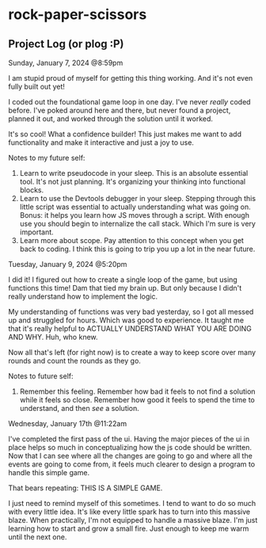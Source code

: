 # rock-paper-scissors

## Project Log (or plog :P)

Sunday, January 7, 2024 @8:59pm

I am stupid proud of myself for getting this thing working. And it's not even fully built out yet!

I coded out the foundational game loop in one day. I've never *really* coded before. I've poked around here and there, but never found a project, planned it out, and worked through the solution until it worked.

It's so cool! What a confidence builder! This just makes me want to add functionality and make it interactive and just a joy to use.

Notes to my future self:
1. Learn to write pseudocode in your sleep. This is an absolute essential tool. It's not just planning. It's organizing your thinking into functional blocks. 
2. Learn to use the Devtools debugger in your sleep. Stepping through this little script was essential to actually understanding what was going on.
    Bonus: it helps you learn how JS moves through a script. With enough use you should begin to internalize the call stack. Which I'm sure is very important.
3. Learn more about scope. Pay attention to this concept when you get back to coding. I think this is going to trip you up a lot in the near future.

Tuesday, January 9, 2024 @5:20pm

I did it! I figured out how to create a single loop of the game, but using functions this time! Dam that tied my brain up. But only because I didn't really understand how to implement the logic.

My understanding of functions was very bad yesterday, so I got all messed up and struggled for hours. Which was good to experience. It taught me that it's really helpful to ACTUALLY UNDERSTAND WHAT YOU ARE DOING AND WHY. Huh, who knew.

Now all that's left (for right now) is to create a way to keep score over many rounds and count the rounds as they go.

Notes to future self:
1. Remember this feeling. Remember how bad it feels to not find a solution while it feels so close. Remember how good it feels to spend the time to understand, and then *see* a solution.

Wednesday, January 17th @11:22am

I've completed the first pass of the ui. Having the major pieces of the ui in place helps so much in conceptualizing how the js code should be written. Now that I can see where all the changes are going to go and where all the events are going to come from, it feels much clearer to design a program to handle this simple game.

That bears repeating: THIS IS A SIMPLE GAME.

I just need to remind myself of this sometimes. I tend to want to do so much with every little idea. It's like every little spark has to turn into this massive blaze. When practically, I'm not equipped to handle a massive blaze. I'm just learning how to start and grow a small fire. Just enough to keep me warm until the next one.